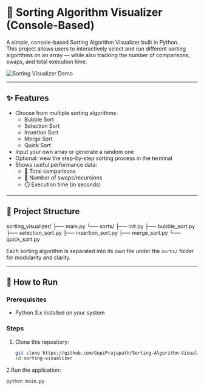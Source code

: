 # 🧮 Sorting Algorithm Visualizer (Console-Based)

A simple, console-based Sorting Algorithm Visualizer built in Python.  
This project allows users to interactively select and run different sorting algorithms on an array — while also tracking the number of comparisons, swaps, and total execution time.

![Sorting Visualizer Demo](./865d0f4f-edd0-44de-9f85-9dc9902af307.png)

---

## ✨ Features

- Choose from multiple sorting algorithms:
  - Bubble Sort
  - Selection Sort
  - Insertion Sort
  - Merge Sort
  - Quick Sort
- Input your own array or generate a random one
- Optional: view the step-by-step sorting process in the terminal
- Shows useful performance data:
  - 🔁 Total comparisons
  - 🔄 Number of swaps/recursions
  - ⏱️ Execution time (in seconds)

---

## 📂 Project Structure

sorting_visualizer/
├── main.py
└── sorts/
├── init.py
├── bubble_sort.py
├── selection_sort.py
├── insertion_sort.py
├── merge_sort.py
└── quick_sort.py


Each sorting algorithm is separated into its own file under the `sorts/` folder for modularity and clarity.

---

## 🚀 How to Run

### Prerequisites
- Python 3.x installed on your system

### Steps
1. Clone this repository:
   ```bash
   git clone https://github.com/GopiPrajapath/Sorting-Algorithm-Visualizer-in-Python
   cd sorting-visualizer
2.Run the application:
  ```bash
  python main.py


